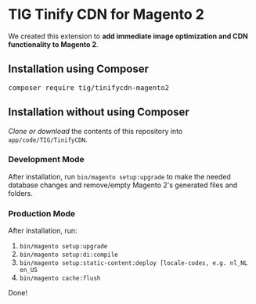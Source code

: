 # TIG Tinify CDN for Magento 2
We created this extension to **add immediate image optimization and CDN functionality to Magento 2**. 

## Installation using Composer
<pre>composer require tig/tinifycdn-magento2</pre>

## Installation without using Composer
_Clone or download_ the contents of this repository into `app/code/TIG/TinifyCDN`.

### Development Mode
After installation, run `bin/magento setup:upgrade` to make the needed database changes and remove/empty Magento 2's generated files and folders.

### Production Mode
After installation, run:
1. `bin/magento setup:upgrade`
2. `bin/magento setup:di:compile`
3. `bin/magento setup:static-content:deploy [locale-codes, e.g. nl_NL en_US`
4. `bin/magento cache:flush`

Done!
